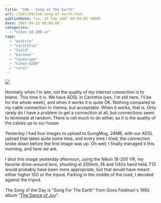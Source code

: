 ```yaml
---
title: "346 - Song of the Earth"
url: /2007/09/346-song-of-earth.html
publishDate: Tue, 25 Sep 2007 08:09:00 +0000
date: 2007-09-25 08:09:00
categories: 
  - "nikon-18-200-vr"
tags: 
  - "austria"
  - "carinthia"
  - "field"
  - "karnten"
  - "landscape"
  - "nikon-d200"
  - "rural"
---
```

<a href="https://d25zfm9zpd7gm5.cloudfront.net/1200x1200/2007/20070924_175630_ps.jpg"><img src="https://d25zfm9zpd7gm5.cloudfront.net/0600x0600/2007/20070924_175630_ps.jpg"/></a><br/><br/>Normally when I'm late, not the quality of my internet connection is to blame. This time it is. We have ADSL in Carinthia (yes, I'm still here, I'll be for the whole week), and when it works it is quite OK. Nothing compared to my cable connection in Vienna, but acceptable. When it works, that is. Only rarely do I have a problem to get a connection at all, but connections seem to terminate at random. There is not much to do either, as it is the quality of the cables up to our house.<br/><br/>Yesterday I had four images to upload to SumgMug, 24MB, with our ADSL upload that takes quite some time, and   every time I tried, the connection broke down before the first image was up. Oh well, I  finally managed it this morning, and here we are.<br/><br/>I shot this image yesterday afternoon, using the Nikon 18-200 VR, my favorite drive-around lens, shooting at 200mm, f8 and 1/40s hand held. F13 would probably have been more appropriate, but that would have meant either higher ISO or the tripod. Parking in the middle of the road, I decided against the tripod.<br/><br/>The Song of the Day is "Song For The Earth" from Giora Feidman's 1992 album "<a href="http://www.amazon.com/Dance-Joy-Giora-Feidman/dp/B00000ATDL" target="_blank">The Dance of Joy</a>".

